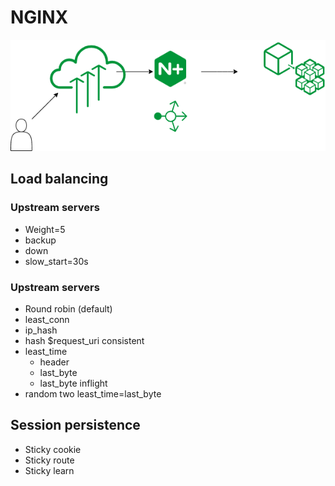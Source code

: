 # NGINX
 

![Image of Nginx](https://github.com/learnbyseven/NGINX/blob/master/Untitled%20Diagram.png)

## Load balancing 
### Upstream servers 
- Weight=5
- backup
- down
- slow_start=30s

### Upstream servers
- Round robin (default) 
- least_conn
- ip_hash
- hash $request_uri consistent
- least_time 
  - header
  - last_byte
  - last_byte inflight
- random two least_time=last_byte

## Session persistence 
- Sticky cookie
- Sticky route
- Sticky learn
